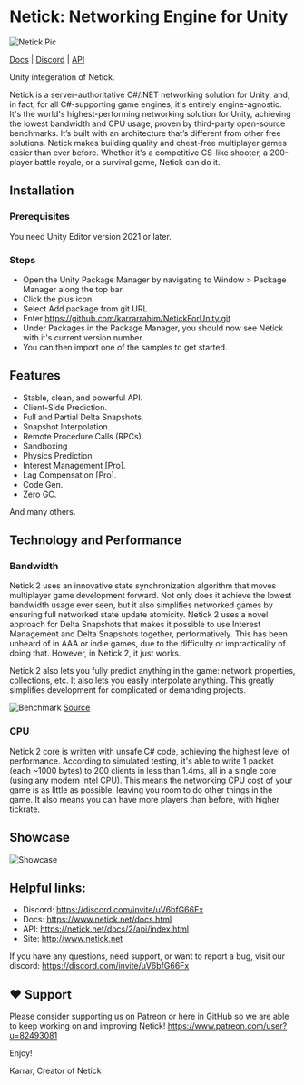 # Netick: Networking Engine for Unity

![Netick Pic](https://i.ibb.co/QbCLKD3/Netick-Github.png)

[Docs](https://netick.net/docs/2/index.html)        |        [Discord](https://discord.com/invite/uV6bfG66Fx)        |        [API](https://netick.net/docs/2/api/index.html)

Unity integeration of Netick.

Netick is a server-authoritative C#/.NET networking solution for Unity, and, in fact, for all C#-supporting game engines, it's entirely engine-agnostic. It's the world's highest-performing networking solution for Unity, achieving the lowest bandwidth and CPU usage, proven by third-party open-source benchmarks. It’s built with an architecture that’s different from other free solutions. Netick makes building quality and cheat-free multiplayer games easier than ever before. Whether it's a competitive CS-like shooter, a 200-player battle royale, or a survival game, Netick can do it. 

## Installation

### Prerequisites
You need Unity Editor version 2021 or later.

### Steps
- Open the Unity Package Manager by navigating to Window > Package Manager along the top bar.
- Click the plus icon.
- Select Add package from git URL
- Enter https://github.com/karrarrahim/NetickForUnity.git
- Under Packages in the Package Manager, you should now see Netick with it's current version number.
- You can then import one of the samples to get started.


## Features
  * Stable, clean, and powerful API.
  * Client-Side Prediction.
  * Full and Partial Delta Snapshots.
  * Snapshot Interpolation.
  * Remote Procedure Calls (RPCs).
  * Sandboxing
  * Physics Prediction
  * Interest Management [Pro].
  * Lag Compensation [Pro].
  * Code Gen.
  * Zero GC.

And many others.

## Technology and Performance
### Bandwidth
Netick 2 uses an innovative state synchronization algorithm that moves multiplayer game development forward. Not only does it achieve the lowest bandwidth usage ever seen, but it also simplifies networked games by ensuring full networked state update atomicity. Netick 2 uses a novel approach for Delta Snapshots that makes it possible to use Interest Management and Delta Snapshots together, performatively. This has been unheard of in AAA or indie games, due to the difficulty or impracticality of doing that. However, in Netick 2, it just works.

Netick 2 also lets you fully predict anything in the game: network properties, collections, etc. It also lets you easily interpolate anything. This greatly simplifies development for complicated or demanding projects.

![Benchmark](https://i.ibb.co/3cwvNjk/chart-1.png)
[Source](https://github.com/StinkySteak/unity-netcode-benchmark)

### CPU

Netick 2 core is written with unsafe C# code, achieving the highest level of performance. According to simulated testing, it's able to write 1 packet (each ~1000 bytes) to 200 clients in less than 1.4ms, all in a single core (using any modern Intel CPU). This means the networking CPU cost of your game is as little as possible, leaving you room to do other things in the game. It also means you can have more players than before, with higher tickrate.


## Showcase
![Showcase](https://i.ibb.co/gPMHc7G/netick-games2.png)


## Helpful links:
  * Discord: https://discord.com/invite/uV6bfG66Fx
  * Docs: https://www.netick.net/docs.html
  * API: https://netick.net/docs/2/api/index.html
  * Site: http://www.netick.net

If you have any questions, need support, or want to report a bug, visit our discord: 
https://discord.com/invite/uV6bfG66Fx
 
## ❤️ Support
Please consider supporting us on Patreon or here in GitHub so we are able to keep working on and improving Netick!
https://www.patreon.com/user?u=82493081

Enjoy!

Karrar,
Creator of Netick